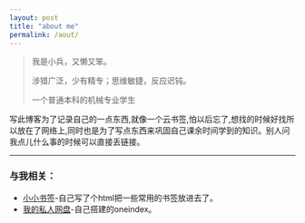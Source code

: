 ```yaml
---
layout: post
title: "about me"
permalink: /aout/
---
```

>
> 我是小兵，又懒又笨。	
>
> 涉猎广泛，少有精专；思维敏捷，反应迟钝。	
>
> 一个普通本科的机械专业学生
>


写此博客为了记录自己的一点东西,就像一个云书签,怕以后忘了,想找的时候好找所以放在了网络上,同时也是为了写点东西来巩固自己课余时间学到的知识。别人问我点儿什么事的时候可以直接丢链接。

* * *
### 与我相关：
* [小小书签](uefi.tk)-自己写了个html把一些常用的书签放进去了。
* [我的私人网盘](http://mypan.herokuapp.com/)-自己搭建的oneindex。


